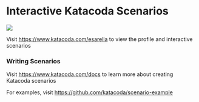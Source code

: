 # Interactive Katacoda Scenarios

[![](http://shields.katacoda.com/katacoda/esarella/count.svg)](https://www.katacoda.com/esarella "Get your profile on Katacoda.com")

Visit https://www.katacoda.com/esarella to view the profile and interactive scenarios

### Writing Scenarios
Visit https://www.katacoda.com/docs to learn more about creating Katacoda scenarios

For examples, visit https://github.com/katacoda/scenario-example
